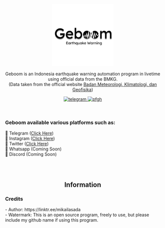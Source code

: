 <div align="center">
	<img src="https://github.com/Asadaaaaa/Geboom/blob/main/Geboom.png?raw=true" alt="Your image url" width="200" height="200">
</div>

<div align="center">
	<p>
		Geboom is an Indonesia earthquake warning automation program in livetime using official data from the BMKG.<br>
		(Data taken from the official website <a href="https://data.bmkg.go.id/gempabumi/">Badan Meteorologi, Klimatologi, dan Geofisika<a/>)
	</p>
	<a href="https://t.me/ItsMeAsada">
        	<img src="https://img.shields.io/badge/Chat-Telegram-blue" alt="telegram">
    	</a>
	<a href="https://github.com/Asadaaaaa">
        	<img src="https://img.shields.io/badge/Profile-Github-lightgrey" alt="pfgh">
	</a>
</div>
    <br><br>
    <h3>Geboom available various platforms such as:</h3>
    🔹 Telegram (<a href="https://t.me/GeboomBot">Click Here</a>)
    <br>
    🔹 Instagram (<a href="https://www.instagram.com/geboom.id">Click Here</a>)
    <br>
    🔹 Twitter (<a href="https://twitter.com/Geboom_id">Click Here</a>)
    <br>
    🔹 Whatsapp (Coming Soon) 
    <br>
    🔹 Discord (Coming Soon)

<br><br>

<div align="center">
	<h2>Information</h2>
</div>

<h3>Credits</h3>
- Author: https://linktr.ee/mikailasada<br>
- Watermark: This is an open source program, freely to use, but please include my github name if using this program.
